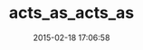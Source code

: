 ---
layout: post
title:  "acts_as_acts_as"
repo:   "phinze/acts_as_acts_as"
date:   2015-02-18 17:06:58
gemurl: http://github.com/phinze/acts_as_acts_as
---